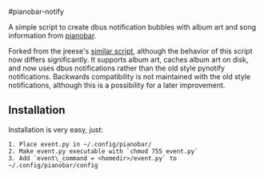 #pianobar-notify

A simple script to create dbus notification bubbles with album art and song information from [pianobar](https://github.com/PromyLOPh/pianobar/).

Forked from the jreese's [similar script](https://github.com/jreese/pianobar-python), although the behavior of this script now differs significantly. It supports album art, caches album art on disk, and now uses dbus notifications rather than the old style pynotify notifications. Backwards compatibility is not maintained with the old style notifications, although this is a possibility for a later improvement.

## Installation

Installation is very easy, just:

    1. Place event.py in ~/.config/pianobar/
    2. Make event.py executable with `chmod 755 event.py`
    3. Add `event\_command = <homedir>/event.py` to ~/.config/pianobar/config

